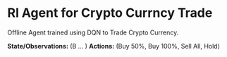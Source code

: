 # Rl Agent for Crypto Currncy Trade

Offline Agent trained using DQN to Trade Crypto Currency.

**State/Observations:** (B ... )
**Actions:** (Buy 50%, Buy 100%, Sell All, Hold)